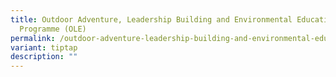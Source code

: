 ```yaml
---
title: Outdoor Adventure, Leadership Building and Environmental Education
  Programme (OLE)
permalink: /outdoor-adventure-leadership-building-and-environmental-education-programme-ole/
variant: tiptap
description: ""
---
```


